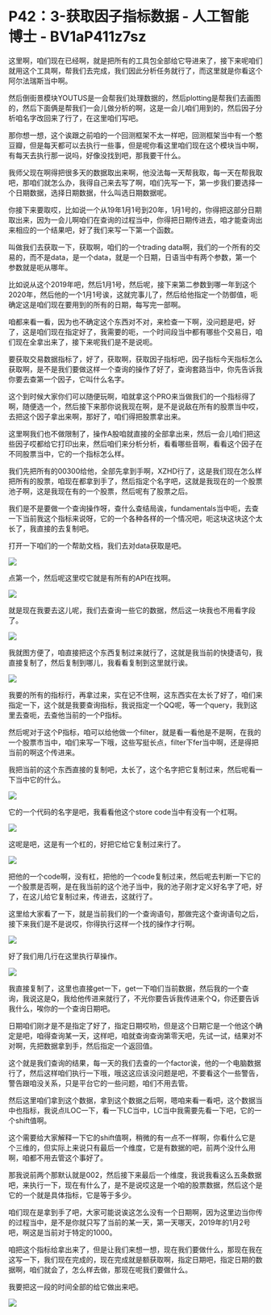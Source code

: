 # P42：3-获取因子指标数据 - 人工智能博士 - BV1aP411z7sz

这里啊，咱们现在已经啊，就是把所有的工具包全部给它导进来了，接下来呢咱们就用这个工具啊，帮我们去完成，我们因此分析任务就行了，而这里就是你看这个阿尔法瑞斯当中啊。

然后倒街景模块YOUTUS是一会帮我们处理数据的，然后plotting是帮我们去画图的，然后下面俩是帮我们一会儿做分析的啊，这是一会儿咱们用到的，然后因子分析咱名字改回来了行了，在这里咱们写吧。

那你想一想，这个诶跟之前咱的一个回测框架不太一样吧，回测框架当中有一个憨豆瓣，但是每天都可以去执行一些事，但是呢你看这里咱们现在这个模块当中啊，有每天去执行那一说吗，好像没找到吧，那我要干什么。

我师父现在啊得把很多天的数据取出来啊，他没法每一天帮我取，每一天在帮我取吧，那咱们就怎么办，我得自己来去写了啊，咱们先写一下，第一步我们要选择一个日期数据，选择日期数据，什么叫选日期数据呢。

你接下来要取哎，比如说一个从19年1月1号到20年，1月1号的，你得把这部分日期取出来，因为一会儿啊咱们在查询的过程当中，你得把日期传进去，咱才能查询出来相应的一个结果吧，好了我们来写一下第一个函数。

叫做我们去获取一下，获取啊，咱们的一个trading data啊，我们的一个所有的交易的，而不是data，是一个data，就是一个日期，日语当中有两个参数，第一个参数就是呃从哪年。

比如说从这个2019年吧，然后1月1号，然后呢，接下来第二参数到哪一年到这个2020年，然后他的一个1月1号诶，这就完事儿了，然后给他指定一个防御值，呃确定这是咱们现在要用到的所有的日期，每写完一部啊。

咱都来看一看，因为也不确定这个东西对不对，来检查一下啊，没问题是吧，好了，这是咱们现在指定好了，我需要的呃，一个时间段当中都有哪些个交易日，咱们现在全拿出来了，接下来呢我们是不是说呃。

要获取交易数据指标了，好了，获取啊，获取因子指标吧，因子指标今天指标怎么获取啊，是不是我们要做这样一个查询的操作了好了，查询套路当中，你先告诉我你要去查第一个因子，它叫什么名字。

这个到时候大家你们可以随便玩啊，咱就拿这个PRO来当做我们的一个指标得了啊，随便选一个，然后接下来那你说我现在啊，是不是说敌在所有的股票当中哎，去把这个因子拿出来啊，那好了，咱们得把股票拿出来。

这里啊我们也不做限制了，操作A股咱就直接的全部拿出来，然后一会儿咱们把这些因子哎都给它打印出来，然后咱们来分析分析，看看哪些音啊，看看这个因子在不同股票当中，它的一个指标怎么样。

我们先把所有的00300给他，全部先拿到手啊，XZHD行了，这是我们现在怎么样把所有的股票，咱现在都拿到手了，然后指定个名字吧，这就是我现在的一个股票池子啊，这是我现在有的一个股票，然后呢有了股票之后。

我们是不是要做一个查询操作呀，查什么查结局诶，fundamentals当中呃，去查一下当前我这个指标来说呀，它的一个各种各样的一个情况吧，呃这块这块这个太长了，我直接的去复制吧。

打开一下咱们的一个帮助文档，我们去对data获取是吧。

![](img/f35df35844b8f7fff01a587e322ce502_1.png)

点第一个，然后呢这里哎它就是有所有的API在找啊。

![](img/f35df35844b8f7fff01a587e322ce502_3.png)

就是现在我要去这儿呢，我们去查询一些它的数据，然后这一块我也不用看字段了。

![](img/f35df35844b8f7fff01a587e322ce502_5.png)

我就图方便了，咱直接把这个东西复制过来就行了，这就是我当前的快捷语句，我直接复制了，然后复制到哪儿，我看看复制到这里就行诶。



![](img/f35df35844b8f7fff01a587e322ce502_7.png)

我要的所有的指标行，再拿过来，实在记不住啊，这东西实在太长了好了，咱们来指定一下，这个就是我要查询指标，我说指定一个QQ呢，等一个query，我到这里去查呃，去查他当前的一个P指标。

然后呢对于这个P指标，咱可以给他做一个filter，就是看一看他是不是啊，在我的一个股票市当中，咱们来写一下哦，这些写挺长点，filter下fer当中啊，还是得把当前的啊这个传进来。

我把当前的这个东西直接的复制吧，太长了，这个名字把它复制过来，然后呢看一下当中它的什么。

![](img/f35df35844b8f7fff01a587e322ce502_9.png)

它的一个代码的名字是吧，我看看他这个store code当中有没有一个杠啊。

![](img/f35df35844b8f7fff01a587e322ce502_11.png)

这呢是吧，这是有一个杠的，好把它给它复制过来行了。

![](img/f35df35844b8f7fff01a587e322ce502_13.png)

把他的一个code啊，没有杠，把他的一个code复制过来，然后呢去判断一下它的一个股票是否啊，是在我当前的这个池子当中，我的池子刚才定义好名字了吧，好了，在这儿给它复制过来，传进去，这就行了。

这里给大家看了一下，就是当前我们的一个查询语句，那做完这个查询语句之后，接下来我们是不是说哎，你得执行这样一个找的操作才行啊。



![](img/f35df35844b8f7fff01a587e322ce502_15.png)

好了我们用几行在这里执行草操作。

![](img/f35df35844b8f7fff01a587e322ce502_17.png)

我直接复制了，这里也直接get一下，get一下咱们当前数据，然后我的一个查询，我说这是Q，我给他传进来就行了，不光你要告诉我传进来个Q，你还要告诉我什么，唉你的一个查询日期吧。

日期咱们刚才是不是指定了好了，指定日期哎哟，但是这个日期它是一个他这个确定是吧，咱得查询某一天，这样吧，咱就查询查询第零天吧，先试一试，结果对不对啊，先把数据拿到手，然后指定一个返回值。

这个就是我们查询的结果，每一天的我们去查的一个factor诶，他的一个电脑数据行了，然后这样咱们执行一下哦，哦这这应该没问题是吧，不要看这个一些警告，警告跟咱没关系，只是平台它的一些问题，咱们不用去管。

然后这里咱们拿到这个数据，拿到这个数据之后啊，嗯咱来看一看吧，这个数据当中也指标，我说点ILOC一下，看一下LC当中，LC当中我需要先看一下吧，它的一个shift值啊。

这个需要给大家解释一下它的shift值啊，稍微的有一点不一样啊，你看什么它是个三维的，但实际上来说只有最后一个维度，它是有数据的吧，前两个没什么用啊，咱都不用去管这个事好了。

那我说前两个那默认就是002，然后接下来最后一个维度，我说我看这么五条数据吧，来执行一下，现在有什么了，是不是说哎这是一个咱的股票数据，然后这个是它的一个就是具体指标，它是等于多少。

咱们现在是拿到手了吧，大家可能说诶这怎么没有一个日期啊，因为这里边当你传的过程当中，是不是你就只写了当前的某一天，第一天哪天，2019年的1月2号吧，啊这是当前对于特定的1000。

咱把这个指标给拿出来了，但是让我们来想一想，现在我们要做什么，那现在我在这写一下，我们现在完成的，现在完成就是额获取啊，指定日期吧，指定日期的数据啊，咱们就会了，怎么样去做，那现在呢我们要做什么。

我要把这一段的时间全部的给它做出来吧。

![](img/f35df35844b8f7fff01a587e322ce502_19.png)
